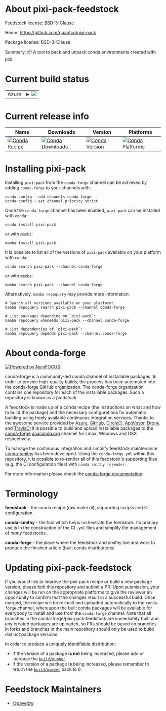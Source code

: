 About pixi-pack-feedstock
=========================

Feedstock license: [BSD-3-Clause](https://github.com/conda-forge/pixi-pack-feedstock/blob/main/LICENSE.txt)

Home: https://github.com/quantco/pixi-pack

Package license: BSD-3-Clause

Summary: 📦 A tool to pack and unpack conda environments created with pixi

Current build status
====================


<table>
    
  <tr>
    <td>Azure</td>
    <td>
      <details>
        <summary>
          <a href="https://dev.azure.com/conda-forge/feedstock-builds/_build/latest?definitionId=22822&branchName=main">
            <img src="https://dev.azure.com/conda-forge/feedstock-builds/_apis/build/status/pixi-pack-feedstock?branchName=main">
          </a>
        </summary>
        <table>
          <thead><tr><th>Variant</th><th>Status</th></tr></thead>
          <tbody><tr>
              <td>linux_64</td>
              <td>
                <a href="https://dev.azure.com/conda-forge/feedstock-builds/_build/latest?definitionId=22822&branchName=main">
                  <img src="https://dev.azure.com/conda-forge/feedstock-builds/_apis/build/status/pixi-pack-feedstock?branchName=main&jobName=linux&configuration=linux%20linux_64_" alt="variant">
                </a>
              </td>
            </tr><tr>
              <td>linux_aarch64</td>
              <td>
                <a href="https://dev.azure.com/conda-forge/feedstock-builds/_build/latest?definitionId=22822&branchName=main">
                  <img src="https://dev.azure.com/conda-forge/feedstock-builds/_apis/build/status/pixi-pack-feedstock?branchName=main&jobName=linux&configuration=linux%20linux_aarch64_" alt="variant">
                </a>
              </td>
            </tr><tr>
              <td>linux_ppc64le</td>
              <td>
                <a href="https://dev.azure.com/conda-forge/feedstock-builds/_build/latest?definitionId=22822&branchName=main">
                  <img src="https://dev.azure.com/conda-forge/feedstock-builds/_apis/build/status/pixi-pack-feedstock?branchName=main&jobName=linux&configuration=linux%20linux_ppc64le_" alt="variant">
                </a>
              </td>
            </tr><tr>
              <td>osx_64</td>
              <td>
                <a href="https://dev.azure.com/conda-forge/feedstock-builds/_build/latest?definitionId=22822&branchName=main">
                  <img src="https://dev.azure.com/conda-forge/feedstock-builds/_apis/build/status/pixi-pack-feedstock?branchName=main&jobName=osx&configuration=osx%20osx_64_" alt="variant">
                </a>
              </td>
            </tr><tr>
              <td>osx_arm64</td>
              <td>
                <a href="https://dev.azure.com/conda-forge/feedstock-builds/_build/latest?definitionId=22822&branchName=main">
                  <img src="https://dev.azure.com/conda-forge/feedstock-builds/_apis/build/status/pixi-pack-feedstock?branchName=main&jobName=osx&configuration=osx%20osx_arm64_" alt="variant">
                </a>
              </td>
            </tr><tr>
              <td>win_64</td>
              <td>
                <a href="https://dev.azure.com/conda-forge/feedstock-builds/_build/latest?definitionId=22822&branchName=main">
                  <img src="https://dev.azure.com/conda-forge/feedstock-builds/_apis/build/status/pixi-pack-feedstock?branchName=main&jobName=win&configuration=win%20win_64_" alt="variant">
                </a>
              </td>
            </tr>
          </tbody>
        </table>
      </details>
    </td>
  </tr>
</table>

Current release info
====================

| Name | Downloads | Version | Platforms |
| --- | --- | --- | --- |
| [![Conda Recipe](https://img.shields.io/badge/recipe-pixi--pack-green.svg)](https://anaconda.org/conda-forge/pixi-pack) | [![Conda Downloads](https://img.shields.io/conda/dn/conda-forge/pixi-pack.svg)](https://anaconda.org/conda-forge/pixi-pack) | [![Conda Version](https://img.shields.io/conda/vn/conda-forge/pixi-pack.svg)](https://anaconda.org/conda-forge/pixi-pack) | [![Conda Platforms](https://img.shields.io/conda/pn/conda-forge/pixi-pack.svg)](https://anaconda.org/conda-forge/pixi-pack) |

Installing pixi-pack
====================

Installing `pixi-pack` from the `conda-forge` channel can be achieved by adding `conda-forge` to your channels with:

```
conda config --add channels conda-forge
conda config --set channel_priority strict
```

Once the `conda-forge` channel has been enabled, `pixi-pack` can be installed with `conda`:

```
conda install pixi-pack
```

or with `mamba`:

```
mamba install pixi-pack
```

It is possible to list all of the versions of `pixi-pack` available on your platform with `conda`:

```
conda search pixi-pack --channel conda-forge
```

or with `mamba`:

```
mamba search pixi-pack --channel conda-forge
```

Alternatively, `mamba repoquery` may provide more information:

```
# Search all versions available on your platform:
mamba repoquery search pixi-pack --channel conda-forge

# List packages depending on `pixi-pack`:
mamba repoquery whoneeds pixi-pack --channel conda-forge

# List dependencies of `pixi-pack`:
mamba repoquery depends pixi-pack --channel conda-forge
```


About conda-forge
=================

[![Powered by
NumFOCUS](https://img.shields.io/badge/powered%20by-NumFOCUS-orange.svg?style=flat&colorA=E1523D&colorB=007D8A)](https://numfocus.org)

conda-forge is a community-led conda channel of installable packages.
In order to provide high-quality builds, the process has been automated into the
conda-forge GitHub organization. The conda-forge organization contains one repository
for each of the installable packages. Such a repository is known as a *feedstock*.

A feedstock is made up of a conda recipe (the instructions on what and how to build
the package) and the necessary configurations for automatic building using freely
available continuous integration services. Thanks to the awesome service provided by
[Azure](https://azure.microsoft.com/en-us/services/devops/), [GitHub](https://github.com/),
[CircleCI](https://circleci.com/), [AppVeyor](https://www.appveyor.com/),
[Drone](https://cloud.drone.io/welcome), and [TravisCI](https://travis-ci.com/)
it is possible to build and upload installable packages to the
[conda-forge](https://anaconda.org/conda-forge) [anaconda.org](https://anaconda.org/)
channel for Linux, Windows and OSX respectively.

To manage the continuous integration and simplify feedstock maintenance
[conda-smithy](https://github.com/conda-forge/conda-smithy) has been developed.
Using the ``conda-forge.yml`` within this repository, it is possible to re-render all of
this feedstock's supporting files (e.g. the CI configuration files) with ``conda smithy rerender``.

For more information please check the [conda-forge documentation](https://conda-forge.org/docs/).

Terminology
===========

**feedstock** - the conda recipe (raw material), supporting scripts and CI configuration.

**conda-smithy** - the tool which helps orchestrate the feedstock.
                   Its primary use is in the construction of the CI ``.yml`` files
                   and simplify the management of *many* feedstocks.

**conda-forge** - the place where the feedstock and smithy live and work to
                  produce the finished article (built conda distributions)


Updating pixi-pack-feedstock
============================

If you would like to improve the pixi-pack recipe or build a new
package version, please fork this repository and submit a PR. Upon submission,
your changes will be run on the appropriate platforms to give the reviewer an
opportunity to confirm that the changes result in a successful build. Once
merged, the recipe will be re-built and uploaded automatically to the
`conda-forge` channel, whereupon the built conda packages will be available for
everybody to install and use from the `conda-forge` channel.
Note that all branches in the conda-forge/pixi-pack-feedstock are
immediately built and any created packages are uploaded, so PRs should be based
on branches in forks and branches in the main repository should only be used to
build distinct package versions.

In order to produce a uniquely identifiable distribution:
 * If the version of a package **is not** being increased, please add or increase
   the [``build/number``](https://docs.conda.io/projects/conda-build/en/latest/resources/define-metadata.html#build-number-and-string).
 * If the version of a package **is** being increased, please remember to return
   the [``build/number``](https://docs.conda.io/projects/conda-build/en/latest/resources/define-metadata.html#build-number-and-string)
   back to 0.

Feedstock Maintainers
=====================

* [@pavelzw](https://github.com/pavelzw/)


<!-- dummy commit to enable rerendering -->


<!-- dummy commit to enable rerendering -->

